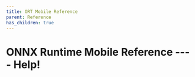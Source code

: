 ```yaml
---
title: ORT Mobile Reference
parent: Reference
has_children: true
---
```

# ONNX Runtime Mobile Reference ---- Help!